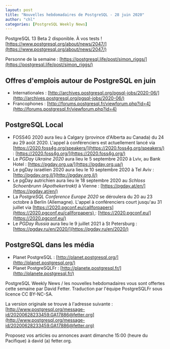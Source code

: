 ```yaml
---
layout: post
title: "Nouvelles hebdomadaires de PostgreSQL - 28 juin 2020"
author: "chl"
categories: [PostgreSQL Weekly News]
---
```


PostgreSQL 13 Beta 2 disponible. À vos tests !
[https://www.postgresql.org/about/news/2047/](https://www.postgresql.org/about/news/2047/)

Personne de la semaine : [https://postgresql.life/post/simon_riggs/](https://postgresql.life/post/simon_riggs/)

<!--more-->

## Offres d'emplois autour de PostgreSQL en juin

- Internationales : [http://archives.postgresql.org/pgsql-jobs/2020-06/](http://archives.postgresql.org/pgsql-jobs/2020-06/)
- Francophones : [http://forums.postgresql.fr/viewforum.php?id=4](http://forums.postgresql.fr/viewforum.php?id=4)

## PostgreSQL Local

- FOSS4G 2020 aura lieu à Calgary (province d'Alberta au Canada) du 24 au 29 août 2020.
  L'appel à conférenciers est actuellement lancé via [https://2020.foss4g.org/speakers/](https://2020.foss4g.org/speakers/) :
  [https://2020.foss4g.org/](https://2020.foss4g.org/)
- Le *PGDay Ukraine 2020* aura lieu le 5 septembre 2020 à Lviv, au Bank Hotel :
  [https://pgday.org.ua/](https://pgday.org.ua/)
- Le pgDay israélien 2020 aura lieu le 10 septembre 2020 à Tel Aviv :
  [http://pgday.org.il/](http://pgday.org.il/)
- Le pgDay autrichien aura lieu le 18 septembre 2020 au <em>Schloss Schoenbrunn
  (Apothekertrakt)</em> à Vienne :
  [https://pgday.at/en/](https://pgday.at/en/)
- La *PostgreSQL Conference Europe 2020* se déroulera du 20 au 23 octobre à Berlin (Allemagne).
  L'appel à conférenciers court jusqu'au 31 juillet via [https://2020.pgconf.eu/callforpapers](https://2020.pgconf.eu/callforpapers) :
  [https://2020.pgconf.eu/](https://2020.pgconf.eu/)
- Le *PGDay Russia* aura lieu le 9 juillet 2021 à St Petersburg :
  [https://pgday.ru/en/2020/](https://pgday.ru/en/2020/)

## PostgreSQL dans les média

- Planet PostgreSQL : [http://planet.postgresql.org/](http://planet.postgresql.org/)
- Planet PostgreSQLFr : [http://planete.postgresql.fr/](http://planete.postgresql.fr/)

PostgreSQL Weekly News / les nouvelles hebdomadaires vous sont offertes cette semaine par David Fetter. Traduction par l'équipe PostgreSQLFr sous licence CC BY-NC-SA.


La version originale se trouve à l'adresse suivante :
[http://www.postgresql.org/message-id/20200628233459.GA17886@fetter.org](http://www.postgresql.org/message-id/20200628233459.GA17886@fetter.org)

Proposez vos articles ou annonces avant dimanche 15:00 (heure du Pacifique) à david (a) fetter.org.

